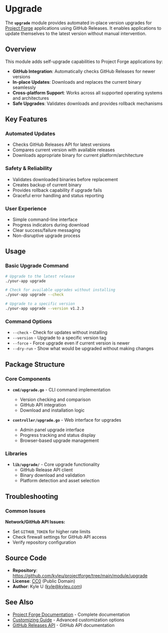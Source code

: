 # Upgrade

The **`upgrade`** module provides automated in-place version upgrades for [Project Forge](https://projectforge.dev) applications using GitHub Releases. It enables applications to update themselves to the latest version without manual intervention.

## Overview

This module adds self-upgrade capabilities to Project Forge applications by:

- **GitHub Integration**: Automatically checks GitHub Releases for newer versions
- **In-place Updates**: Downloads and replaces the current binary seamlessly
- **Cross-platform Support**: Works across all supported operating systems and architectures
- **Safe Upgrades**: Validates downloads and provides rollback mechanisms

## Key Features

### Automated Updates
- Checks GitHub Releases API for latest versions
- Compares current version with available releases
- Downloads appropriate binary for current platform/architecture

### Safety & Reliability
- Validates downloaded binaries before replacement
- Creates backup of current binary
- Provides rollback capability if upgrade fails
- Graceful error handling and status reporting

### User Experience
- Simple command-line interface
- Progress indicators during download
- Clear success/failure messaging
- Non-disruptive upgrade process

## Usage

### Basic Upgrade Command

```bash
# Upgrade to the latest release
./your-app upgrade

# Check for available upgrades without installing
./your-app upgrade --check

# Upgrade to a specific version
./your-app upgrade --version v1.2.3
```

### Command Options

- `--check` - Check for updates without installing
- `--version` - Upgrade to a specific version tag
- `--force` - Force upgrade even if current version is newer
- `--dry-run` - Show what would be upgraded without making changes

## Package Structure

### Core Components

- **`cmd/upgrade.go`** - CLI command implementation
  - Version checking and comparison
  - GitHub API integration
  - Download and installation logic

- **`controller/upgrade.go`** - Web interface for upgrades
  - Admin panel upgrade interface
  - Progress tracking and status display
  - Browser-based upgrade management

### Libraries

- **`lib/upgrade/`** - Core upgrade functionality
  - GitHub Release API client
  - Binary download and validation
  - Platform detection and asset selection

## Troubleshooting

### Common Issues

**Network/GitHub API Issues:**
- Set `GITHUB_TOKEN` for higher rate limits
- Check firewall settings for GitHub API access
- Verify repository configuration

## Source Code

- **Repository**: https://github.com/kyleu/projectforge/tree/main/module/upgrade
- **License**: [CC0](https://creativecommons.org/publicdomain/zero/1.0) (Public Domain)
- **Author**: Kyle U (kyle@kyleu.com)

## See Also

- [Project Forge Documentation](https://projectforge.dev) - Complete documentation
- [Customizing Guide](../customizing.md) - Advanced customization options
- [GitHub Releases API](https://docs.github.com/en/rest/releases) - GitHub API documentation
